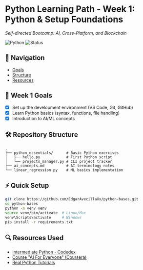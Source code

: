 # Python Learning Path - Week 1: Python & Setup Foundations  
*Self-directed Bootcamp: AI, Cross-Platform, and Blockchain*

![Python](https://img.shields.io/badge/Python-3.11+-blue?logo=python&logoColor=white)
![Status](https://img.shields.io/badge/Status-In_Progress-yellow)

## 🧭 Navigation
- [Goals](#-week-1-goals)
- [Structure](#%EF%B8%8F-repository-structure) 
- [Resources](#-resources-used)

## 📌 Week 1 Goals  
- [x] Set up the development environment (VS Code, Git, GitHub)  
- [x] Learn Python basics (syntax, functions, file handling)  
- [x] Introduction to AI/ML concepts  

## 🛠️ Repository Structure
```text
.
├── python_essentials/      # Basic Python exercises
│   ├── hello.py            # First Python script
│   └── projects_manager.py # CLI project tracker
├── ai_concepts.md          # AI terminology notes
└── linear_regression.py    # ML basics implementation
```

## ⚡ Quick Setup
```bash
git clone https://github.com/EdgarAvecillaXx/python-bases.git
cd python-bases
python -m venv venv
source venv/bin/activate  # Linux/Mac
venv\Scripts\activate     # Windows
pip install -r requirements.txt
```

## 🔍 Resources Used
- [Intermediate Python - Codedex](https://www.codedex.io/intermediate-python)  
- [Course "AI For Everyone" (Coursera)](https://www.coursera.org/learn/ai-for-everyone)
- [Real Python Tutorials](https://realpython.com/)
